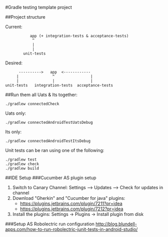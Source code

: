 #Gradle testing template project

##Project structure

Current:

               app (+ integration-tests & acceptance-tests)
                ^
                |
                |
            unit-tests
Desired:

          ---------->   app  <------------
         |               ^                |
         |               |                |
    unit-tests   integration-tests  acceptance-tests

##Run them all
Uats & Its together:

```
./gradlew connectedCheck
```

Uats only:

```
./gradlew connectedAndroidTestUatsDebug
```

Its only:

```
./gradlew connectedAndroidTestItsDebug
```

Unit tests can be ran using one of the following:

```
./gradlew test
./gradlew check
./gradlew build
```

##IDE Setup
###Cucumber AS plugin setup
1. Switch to Canary Channel: Settings —> Updates —> Check for updates in channel
2. Download "Gherkin" and "Cucumber for java" plugins:
    * https://plugins.jetbrains.com/plugin/7211?pr=idea
    * https://plugins.jetbrains.com/plugin/7212?pr=idea
3. Install the plugins: Settings -> Plugins -> Install plugin from disk

###Setup AS Robolectric run configuration
http://blog.blundell-apps.com/how-to-run-robolectric-junit-tests-in-android-studio/


